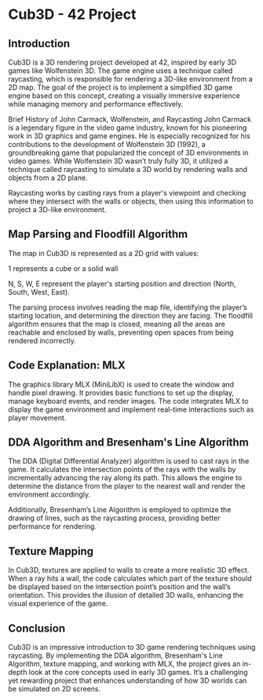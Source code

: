 # Cub3D - 42 Project

## Introduction
Cub3D is a 3D rendering project developed at 42, inspired by early 3D games like Wolfenstein 3D. The game engine uses a technique called raycasting, which is responsible for rendering a 3D-like environment from a 2D map. The goal of the project is to implement a simplified 3D game engine based on this concept, creating a visually immersive experience while managing memory and performance effectively.

Brief History of John Carmack, Wolfenstein, and Raycasting
John Carmack is a legendary figure in the video game industry, known for his pioneering work in 3D graphics and game engines. He is especially recognized for his contributions to the development of Wolfenstein 3D (1992), a groundbreaking game that popularized the concept of 3D environments in video games. While Wolfenstein 3D wasn’t truly fully 3D, it utilized a technique called raycasting to simulate a 3D world by rendering walls and objects from a 2D plane.

Raycasting works by casting rays from a player's viewpoint and checking where they intersect with the walls or objects, then using this information to project a 3D-like environment.

## Map Parsing and Floodfill Algorithm
The map in Cub3D is represented as a 2D grid with values:

1 represents a cube or a solid wall

N, S, W, E represent the player's starting position and direction (North, South, West, East).

The parsing process involves reading the map file, identifying the player’s starting location, and determining the direction they are facing. The floodfill algorithm ensures that the map is closed, meaning all the areas are reachable and enclosed by walls, preventing open spaces from being rendered incorrectly.

## Code Explanation: MLX
The graphics library MLX (MiniLibX) is used to create the window and handle pixel drawing. It provides basic functions to set up the display, manage keyboard events, and render images. The code integrates MLX to display the game environment and implement real-time interactions such as player movement.

## DDA Algorithm and Bresenham's Line Algorithm
The DDA (Digital Differential Analyzer) algorithm is used to cast rays in the game. It calculates the intersection points of the rays with the walls by incrementally advancing the ray along its path. This allows the engine to determine the distance from the player to the nearest wall and render the environment accordingly.

Additionally, Bresenham’s Line Algorithm is employed to optimize the drawing of lines, such as the raycasting process, providing better performance for rendering.

## Texture Mapping
In Cub3D, textures are applied to walls to create a more realistic 3D effect. When a ray hits a wall, the code calculates which part of the texture should be displayed based on the intersection point’s position and the wall’s orientation. This provides the illusion of detailed 3D walls, enhancing the visual experience of the game.

## Conclusion
Cub3D is an impressive introduction to 3D game rendering techniques using raycasting. By implementing the DDA algorithm, Bresenham's Line Algorithm, texture mapping, and working with MLX, the project gives an in-depth look at the core concepts used in early 3D games. It’s a challenging yet rewarding project that enhances understanding of how 3D worlds can be simulated on 2D screens.

